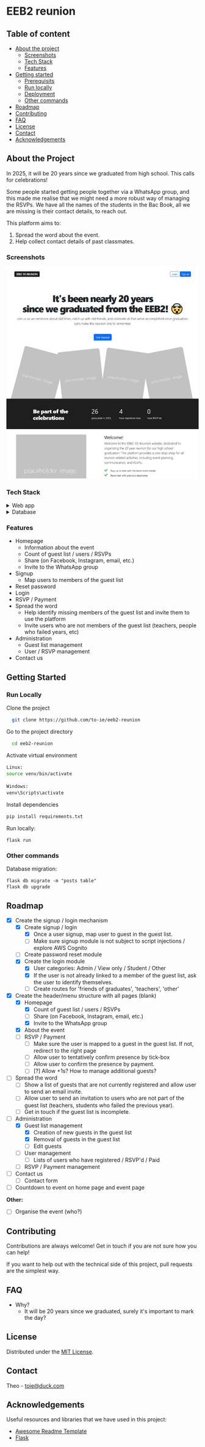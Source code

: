 # EEB2 reunion

## Table of content
- [About the project](#about-the-project)
  * [Screenshots](#screenshots)
  * [Tech Stack](#tech-stack)
  * [Features](#features)
- [Getting started](#getting-started)
  * [Prerequisits](#prerequisites)
  * [Run locally](#run-locally)
  * [Deployment](#deployment)
  * [Other commands](#other-commands)
- [Roadmap](#roadmap)
- [Contributing](#contributing) 
- [FAQ](#faq)
- [License](#license)
- [Contact](#contact)
- [Acknowledgements](#acknowledgements)

## About the Project
In 2025, it will be 20 years since we graduated from high school. This calls for celebrations!

Some people started getting people together via a WhatsApp group, and this made me realise that we might need a more robust way of managing the RSVPs. We have all the names of the students in the Bac Book, all we are missing is their contact details, to reach out. 

This platform aims to:
1. Spread the word about the event.
2. Help collect contact details of past classmates.


### Screenshots
<img src="https://github.com/to-ie/eeb2-reunion/blob/main/app/static/mock.jpg?raw=true" width="600px" />


### Tech Stack

<details>
  <summary>Web app</summary>
  <ul>
    <li><a href="https://www.typescriptlang.org/](https://flask.palletsprojects.com/en/2.2.x/">Python Flask</a></li>
    <li><a href="https://getbootstrap.com/docs/3.4/css/">Bootstrap CSS</a></li>
  </ul>
</details>

<details>
<summary>Database</summary>
  <ul>
    <li><a href="https://flask-sqlalchemy.palletsprojects.com/en/3.0.x/">Flask SQL Alchemy</a></li>
    <li><a href="https://www.mysql.com/">MySQL</a></li>
  </ul>
</details>

### Features

- Homepage
  - Information about the event
  - Count of guest list / users / RSVPs
  - Share (on Facebook, Instagram, email, etc.)
  - Invite to the WhatsApp group
- Signup
  - Map users to members of the guest list
- Reset password 
- Login 
- RSVP / Payment 
- Spread the word
  - Help identify missing members of the guest list and invite them to use the platform
  - Invite users who are not members of the guest list (teachers, people who failed years, etc)
- Administration
  - Guest list management
  - User / RSVP management
- Contact us

## Getting Started

### Run Locally

Clone the project

```bash
  git clone https://github.com/to-ie/eeb2-reunion
```

Go to the project directory

```bash
  cd eeb2-reunion
```

Activate virtual environment

```bash
Linux:
source venv/bin/activate

Windows: 
venv\Scripts\activate
```

Install dependencies

```bash
pip install requirements.txt
```

Run locally: 
```
flask run
```

### Other commands
Database migration:
```
flask db migrate -m "posts table"
flask db upgrade
```


## Roadmap
* [x] Create the signup / login mechanism 
  * [x] Create signup / login 
    * [x] Once a user signup, map user to guest in the guest list.
    * [ ] Make sure signup module is not subject to script injections  / explore AWS Cognito 
  * [ ] Create password reset module
  * [x] Create the login module 
    * [x] User categories: Admin / View only / Student / Other
    * [x] If the user is not already linked to a member of the guest list, ask the user to identify themselves.
    * [ ] Create routes for 'friends of graduates', 'teachers', 'other' 
* [x] Create the header/menu structure with all pages (blank)
  * [x] Homepage
    * [x] Count of guest list / users / RSVPs
    * [ ] Share (on Facebook, Instagram, email, etc.)
    * [x] Invite to the WhatsApp group
  * [x] About the event
  * [ ] RSVP / Payment
    * [ ] Make sure the user is mapped to a guest in the guest list. If not, redirect to the right page 
    * [ ] Allow user to tentatively confirm presence by tick-box
    * [ ] Allow user to confirm the presence by payment.
    * [ ] [?] Allow +1s? How to manage additional guests?
* [ ] Spread the word
  * [ ] Show a list of guests that are not currently registered and allow user to send an email invite. 
  * [ ] Allow user to send an invitation to users who are not part of the guest list (teachers, students who failed the previous year).
  * [ ] Get in touch if the guest list is incomplete. 
* [ ] Administration
  * [x] Guest list management
    * [x] Creation of new guests in the guest list 
    * [x] Removal of guests in the guest list
    * [ ] Edit guests
  * [ ] User management
    * [ ] Lists of users who have registered / RSVP'd / Paid
  * [ ] RSVP / Payment management 
* [ ] Contact us
    * [ ] Contact form

* [ ] Countdown to event on home page and event page

**Other:** 
* [ ] Organise the event (who?)

## Contributing

Contributions are always welcome! Get in touch if you are not sure how you can help! 

If you want to help out with the technical side of this project, pull requests are the simplest way.

## FAQ

- Why?
  + It will be 20 years since we graduated, surely it's important to mark the day?

## License

Distributed under the [MIT License](https://choosealicense.com/licenses/mit/).

## Contact

Theo - toie@duck.com

## Acknowledgements

Useful resources and libraries that we have used in this project:

 - [Awesome Readme Template](https://github.com/Louis3797/awesome-readme-template)
 - [Flask](https://flask.palletsprojects.com/en/2.2.x/)

